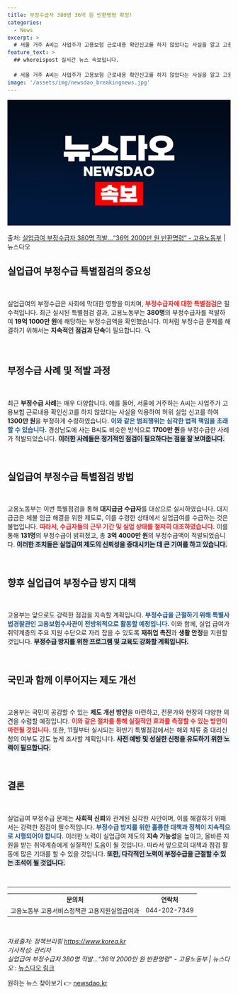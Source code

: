 ```yaml
---
title: 부정수급자 380명 36억 원 반환명령 확정!
categories:
  - News
excerpt: >
  # 서울 거주 A씨는 사업주가 고용보험 근로내용 확인신고를 하지 않았다는 사실을 알고 고용센터에 허위로 실업…
feature_text: >
  ## whereispost 실시간 뉴스 속보입니다.

  # 서울 거주 A씨는 사업주가 고용보험 근로내용 확인신고를 하지 않았다는 사실을 알고 고용센터에 허위로 실업…
image: '/assets/img/newsdao_breakingnews.jpg'
---
```


![뉴스다오 속보](/assets/img/newsdao_breakingnews.jpg)

<p>출처: <a href="https://newsdao.kr/2423" rel="dofollow">실업급여 부정수급자 380명 적발…“36억 2000만 원 반환명령” - 고용노동부</a> | 뉴스다오</p>

<h2 data-ke-size="size26">실업급여 부정수급 특별점검의 중요성</h2>

<p data-ke-size="size16">&nbsp;</p>

실업급여의 부정수급은 사회에 막대한 영향을 미치며, <b><span style="color: #ee2323;">부정수급자에 대한 특별점검</span></b>은 필수적입니다. 최근 실시된 특별점검 결과, 고용노동부는 **380명**의 부정수급자를 적발하여 **19억 1000만 원**에 해당하는 부정수급액을 확인했습니다. 이처럼 부정수급 문제를 해결하기 위해서는 **지속적인 점검과 단속**이 필요합니다. 🔍

<p data-ke-size="size16">&nbsp;</p>

<h2 data-ke-size="size26">부정수급 사례 및 적발 과정</h2>

<p data-ke-size="size16">&nbsp;</p>

최근 **부정수급 사례**는 매우 다양합니다. 예를 들어, 서울에 거주하는 A씨는 사업주가 고용보험 근로내용 확인신고를 하지 않았다는 사실을 악용하여 허위 실업 신고를 하여 **1300만 원**을 부정하게 수령하였습니다. <b><span style="color: #1a5490;">이와 같은 범죄행위는 심각한 법적 책임을 초래할 수 있습니다.</span></b> 경상남도에 사는 B씨도 비슷한 방식으로 **1700만 원**을 부정수급한 사례가 적발되었습니다. <b><span style="background-color: #21538527;">이러한 사례들은 정기적인 점검이 필요하다는 점을 잘 보여줍니다.</span></b>

<p data-ke-size="size16">&nbsp;</p>

<h2 data-ke-size="size26">실업급여 부정수급 특별점검 방법</h2>

<p data-ke-size="size16">&nbsp;</p>

고용노동부는 이번 특별점검을 통해 **대지급금 수급자**를 대상으로 실시하였습니다. 대지급금은 체불 임금 해결을 위한 제도로, 이를 수령한 상태에서 실업급여를 수급하는 것은 불법입니다. <b><span style="color: #ee2323;">따라서, 수급자들의 근무 기간 및 실업 상태를 철저히 대조하였습니다.</span></b> 이를 통해 **131명**의 부정수급이 밝혀졌고, 총 **3억 4000만 원**의 부정수급액이 적발되었습니다. <b><span style="background-color: #21538527;">이러한 조치들은 실업급여 제도의 신뢰성을 증대시키는 데 큰 기여를 하고 있습니다.</span></b>

<p data-ke-size="size16">&nbsp;</p>

<h2 data-ke-size="size26">향후 실업급여 부정수급 방지 대책</h2>

<p data-ke-size="size16">&nbsp;</p>

고용부는 앞으로도 강력한 점검을 지속할 계획입니다. <b><span style="color: #1a5490;">부정수급을 근절하기 위해 특별사법경찰관인 고용보험수사관이 전방위적으로 활동할 예정입니다.</span></b> 이와 함께, 실업 급여가 취약계층의 주요 지원 수단으로 자리 잡을 수 있도록 **재취업 촉진**과 **생활 안정**을 지원할 것입니다. <b><span style="background-color: #21538527;">부정수급 방지를 위한 프로그램 및 교육도 강화할 계획입니다.</span></b>

<p data-ke-size="size16">&nbsp;</p>

<h2 data-ke-size="size26">국민과 함께 이루어지는 제도 개선</h2>

<p data-ke-size="size16">&nbsp;</p>

고용부는 국민이 공감할 수 있는 **제도 개선 방안**을 마련하고, 전문가와 현장의 다양한 의견을 수렴할 예정입니다. <b><span style="color: #ee2323;">이와 같은 절차를 통해 실질적인 효과를 측정할 수 있는 방안이 마련될 것입니다.</span></b> 또한, 11월부터 실시되는 하반기 특별점검에서는 해외 체류 중 대리신청의 여부도 강도 높게 조사할 계획입니다. <b><span style="background-color: #21538527;">사전 예방 및 성실한 신청을 유도하기 위한 노력이 필요합니다.</span></b>

<p data-ke-size="size16">&nbsp;</p>

<h2 data-ke-size="size26">결론</h2>

<p data-ke-size="size16">&nbsp;</p>

실업급여 부정수급 문제는 **사회적 신뢰**와 관계된 심각한 사안이며, 이를 해결하기 위해서는 강력한 점검이 필수적입니다. <b><span style="color: #1a5490;">부정수급 방지를 위한 훌륭한 대책과 정책이 지속적으로 시행되어야 합니다.</span></b> 이러한 노력이 실업급여 제도의 **지속 가능성**을 높이고, 올바른 지원을 받는 취약계층에게 실질적인 도움이 될 것입니다. 따라서 앞으로의 대책과 점검 활동에 많은 기대를 할 수 있을 것입니다. <b><span style="background-color: #21538527;">또한, 다각적인 노력이 부정수급을 근절할 수 있는 초석이 될 것입니다.</span></b>

<p data-ke-size="size16">&nbsp;</p>

<hr class="style13">

<table style="width: 100%">
   <tr>
      <td style="text-align: center; height: 17px;"><b>문의처</b></td>
      <td style="text-align: center; height: 17px;"><b>연락처</b></td>
   </tr>
   <tr>
      <td style="text-align: center; height: 17px;">고용노동부 고용서비스정책관 고용지원실업급여과</td>
      <td style="text-align: center; height: 17px;">044-202-7349</td>
   </tr>
</table>

<p data-ke-size="size16">&nbsp;</p>

<em>자료출처: 정책브리핑 https://www.korea.kr</em><br/>
<em>기사작성: 관리자</em><br/>
<em>실업급여 부정수급자 380명 적발…“36억 2000만 원 반환명령” - 고용노동부 | 뉴스다오</em> : <a href="https://newsdao.kr/2423" target="_blank">뉴스다오 링크</a> 

원하는 뉴스 찾아보기 👉 <a href="https://newsdao.kr" rel="dofollow">newsdao.kr</a>


